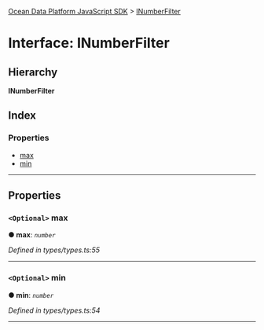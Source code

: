 [Ocean Data Platform JavaScript SDK](../README.md) > [INumberFilter](../interfaces/inumberfilter.md)

# Interface: INumberFilter

## Hierarchy

**INumberFilter**

## Index

### Properties

* [max](inumberfilter.md#max)
* [min](inumberfilter.md#min)

---

## Properties

<a id="max"></a>

### `<Optional>` max

**● max**: *`number`*

*Defined in types/types.ts:55*

___
<a id="min"></a>

### `<Optional>` min

**● min**: *`number`*

*Defined in types/types.ts:54*

___

